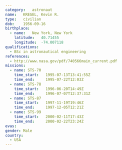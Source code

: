 ```yaml
---
category:	astronaut
name:	KREGEL, Kevin R.
type:	civilian
dob:	1956-09-16
birthplace:
  - name:	New York, New York
    latitude:	40.71455
    longitude:	-74.007118
qualifications:
  - BSc in astronautical engineering
references:
  - http://www.nasa.gov/pdf/740566main_current.pdf
missions:
  - name: STS-70
    time_start:   1995-07-13T13:41:55Z
    time_end:     1995-07-22T12:03Z
  - name: STS-78
    time_start:   1996-06-20T14:49Z
    time_end:     1996-07-07T12:37:31Z
  - name: STS-87
    time_start:   1997-11-19T19:46Z
    time_end:     1997-12-05T12:21Z
  - name: STS-99
    time_start:   2000-02-11T17:43Z
    time_end:     2000-02-22T23:24Z
evas:
gender:	Male
country:
  - USA
---
```

